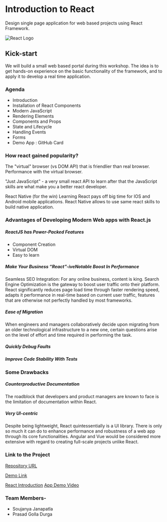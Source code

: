 # Introduction to React
Design single page application for web based projects using React Framework.

![React Logo](https://www.logolynx.com/images/logolynx/c4/c4cacb7046627b94b9c748133b274c66.png)

## Kick-start
We will build a small web based portal during this workshop. The idea is to get hands-on experience on the basic functionality of the framework, and to apply it to develop a real time application.

### Agenda
- Introduction
- Installation of React Components
- Modern JavaScript
- Rendering Elements
- Components and Props
- State and Lifecycle 
- Handling Events
- Forms
- Demo App : GitHub Card

### How react gained popularity?
The "virtual" browser (vs DOM API) that is friendlier than real browser.
Performance with the virtual browser.

"Just JavaScript" - a very small react API to learn after that the JavaScript skills are what make you a better react developer.

React Native (for the win)
Learning React pays off big time for IOS and Android mobile applications. React Native allows to use same react skills to build native application. 

### Advantages of Developing Modern Web apps with React.js
##### ReactJS has Power-Packed Features
- Component Creation
- Virtual DOM
- Easy to learn
##### Make Your Business “React”-iveNotable Boost In Performance

Seamless SEO Integration: For any online business, content is king. Search Engine Optimization is the gateway to boost user traffic onto their platform. React significantly reduces page load time through faster rendering speed, adapts it performance in real-time based on current user traffic, features that are otherwise not perfectly handled by most frameworks.

##### Ease of Migration
When engineers and managers collaboratively decide upon migrating from an older technological infrastructure to a new one, certain questions arise on the level of effort and time required in performing the task.

##### Quickly Debug Faults
##### Improve Code Stability With Tests

### Some Drawbacks
##### Counterproductive Documentation
The roadblock that developers and product managers are known to face is the limitation of documentation within React.
##### Very UI-centric
Despite being lightweight, React quintessentially is a UI library. There is only so much it can do to enhance performance and robustness of a web app through its core functionalities. Angular and Vue would be considered more extensive with regard to creating full-scale projects unlike React.

### Link to the Project
[Repository URL](https://github.com/jscodebit/react_project)

[Demo Link](https://jscomplete.com/playground/s459989)

[React Introduction](https://use.vg/sgc84F)
[App Demo Video](https://use.vg/W88ddx)

### Team Members-
- Soujanya Janapatla
- Prasad Golla Durga
